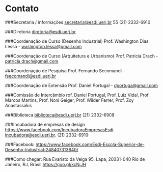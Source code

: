<!--
---
title: Contato
-->

# Contato 

###Secretaria / informações
secretaria@esdi.uerj.br
55 (21) 2332-6910

###Diretoria
diretoria@esdi.uerj.br

###Coordenação de Curso (Desenho Industrial)
Prof. Washington Dias Lessa - washington.lessa@gmail.com

###Coordenação de Curso (Arquitetura e Urbanismo)
Prof. Patricia Drach - patricia.drach@gmail.com

###Coordenação de Pesquisa
Prof. Fernando Secomandi - fsecomandi@esdi.uerj.br

###Coordenação de Extensão
Prof. Daniel Portugal - dportuga@gmail.com

###Comissão de Intercâmbio
rof. Daniel Portugal, Prof. Luiz Vidal, Prof. Marcos Martins, Prof. Noni Geiger, Prof. Wilder Ferrer, Prof. Zoy Anastassakis

###Biblioteca
biblioteca@esdi.uerj.br
(21) 2332-6908

###Incubadora de empresas de design
https://www.facebook.com/IncubadoraEmpresasEsdi
incubadora@esdi.uerj.br.
(21) 2332-6910

###Facebook: https://www.facebook.com/Esdi-Escola-Superior-de-Desenho-Industrial-248407313840/

###Como chegar:
Rua Evaristo da Veiga 95, Lapa, 20031-040 Rio de Janeiro, RJ, Brasil
https://goo.gl/kcNjJH
